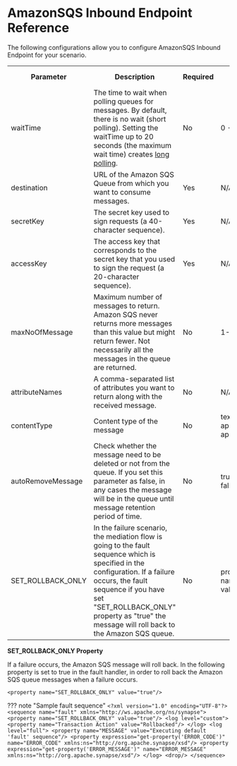 # AmazonSQS Inbound Endpoint Reference

The following configurations allow you to configure AmazonSQS Inbound Endpoint for your scenario. 

<table>
  <tr>
    <th>Parameter</th>
    <th>Description</th>
    <th>Required</th>
    <th>Possible Values</th>
    <th>Default Value</th>
  </tr>
  <tr>
    <td>waitTime</td>
    <td>The time to wait when polling queues for messages. By default, there is no wait (short polling). Setting the waitTime up to 20 seconds (the maximum wait time) creates <a href="https://docs.aws.amazon.com/AWSSimpleQueueService/latest/SQSDeveloperGuide/sqs-short-and-long-polling.html#sqs-long-polling">long polling</a>.</td>
    <td>No</td>
    <td>0 - 20</td>
    <td>0</td>
  </tr>
  <tr>
    <td>destination</td>
    <td>URL of the Amazon SQS Queue from which you want to consume messages.</td>
    <td>Yes</td>
    <td>N/A	</td>
    <td>N/A</td>
  </tr>
  <tr>
    <td>secretKey</td>
    <td>The secret key used to sign requests (a 40-character sequence).</td>
    <td>Yes</td>
    <td>N/A</td>
    <td>N/A</td>
  </tr>
  <tr>
    <td>accessKey</td>
    <td>The access key that corresponds to the secret key that you used to sign the request (a 20-character sequence).</td>
    <td>Yes</td>
    <td>N/A</td>
    <td>N/A</td>
  </tr>
  <tr>
    <td>maxNoOfMessage</td>
    <td>Maximum number of messages to return. Amazon SQS never returns more messages than this value but might return fewer. Not necessarily all the messages in the queue are returned.</td>
    <td>No</td>
    <td>1-10</td>
    <td>1</td>
  </tr>
  <tr>
    <td>attributeNames</td>
    <td>A comma-separated list of attributes you want to return along with the received message.</td>
    <td>No</td>
    <td>N/A</td>
    <td>N/A</td>
  </tr> 
  <tr>
    <td>contentType</td>
    <td>Content type of the message</a></td>
    <td>No</td>
    <td>text/plain<br>
                        application/json<br>
                        application/xml</td>
    <td>text/plain</td>
  </tr>
  <tr>
    <td>autoRemoveMessage</td>
    <td>Check whether the message need to be deleted or not from the queue. If you set this parameter as false, in any cases the message will be in the queue until message retention period of time.</td>
    <td>No</td>
    <td>true<br>
                        false</td>
    <td>true</td>
  </tr> 
  <tr>
    <td>SET_ROLLBACK_ONLY</td>
    <td> In the failure scenario, the mediation flow is going to the fault sequence which is specified in the configuration. If a failure occurs, the fault sequence if you have set "SET_ROLLBACK_ONLY" property as "true" the message will roll back to the Amazon SQS queue.<br>
    <td>No</td>
    <td>property name="SET_ROLLBACK_ONLY" value="true"</td>
    <td>-</td>
  </tr>   
</table>

    
 **SET_ROLLBACK_ONLY Property**
 
 If a failure occurs, the Amazon SQS message will roll back. In the following property is set to true in the fault handler, in order to roll back the Amazon SQS queue messages when a failure occurs.
 
 ```
 <property name="SET_ROLLBACK_ONLY" value="true"/>
 ```
    
 ??? note "Sample fault sequence"
        ```
        <?xml version="1.0" encoding="UTF-8"?>
        <sequence name="fault" xmlns="http://ws.apache.org/ns/synapse">
            <property name="SET_ROLLBACK_ONLY" value="true"/>
            <log level="custom">
                <property name="Transaction Action" value="Rollbacked"/>
            </log>
            <log level="full">
                <property name="MESSAGE" value="Executing default 'fault' sequence"/>
                <property expression="get-property('ERROR_CODE')"
                    name="ERROR_CODE" xmlns:ns="http://org.apache.synapse/xsd"/>
                <property expression="get-property('ERROR_MESSAGE')"
                    name="ERROR_MESSAGE" xmlns:ns="http://org.apache.synapse/xsd"/>
            </log>
            <drop/>
        </sequence>
        ```
